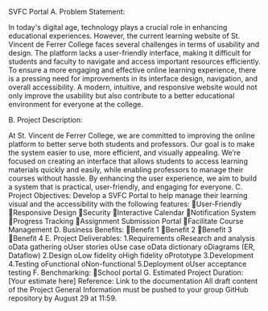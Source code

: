 SVFC Portal
A. Problem Statement:

In today's digital age, technology plays a crucial role in enhancing educational experiences. However, the current learning website of St. Vincent de Ferrer College faces several challenges in terms of usability and design. The platform lacks a user-friendly interface, making it difficult for students and faculty to navigate and access important resources efficiently. To ensure a more engaging and effective online learning experience, there is a pressing need for improvements in its interface design, navigation, and overall accessibility. A modern, intuitive, and responsive website would not only improve the usability but also contribute to a better educational environment for everyone at the college.

B. Project Description:

At St. Vincent de Ferrer College, we are committed to improving the online platform to better serve both students and professors. Our goal is to make the system easier to use, more efficient, and visually appealing. We’re focused on creating an interface that allows students to access learning materials quickly and easily, while enabling professors to manage their courses without hassle. By enhancing the user experience, we aim to build a system that is practical, user-friendly, and engaging for everyone.
C. Project Objectives:
Develop a SVFC Portal to help manage their learning visual and the accessibility with the following features:
User-Friendly
Responsive Design
Security
Interactive Calendar
Notification System
Progress Tracking
Assignment Submission Portal
Facilitate Course Management
D. Business Benefits:
Benefit 1
Benefit 2
Benefit 3
Benefit 4
E. Project Deliverables:
1.Requirements
oResearch and analysis
oData gathering
oUser stories
oUse case
oData dictionary
oDiagrams (ER, Dataflow)
2.Design
oLow fidelity
oHigh fidelity
oPrototype
3.Development
4.Testing
oFunctional
oNon-functional
5.Deployment
oUser acceptance testing
F. Benchmarking:
School portal
G. Estimated Project Duration:
[Your estimate here]
Reference:
Link to the documentation
All draft content of the Project General Information must be pushed to your group GitHub repository by August 29 at 11:59.






